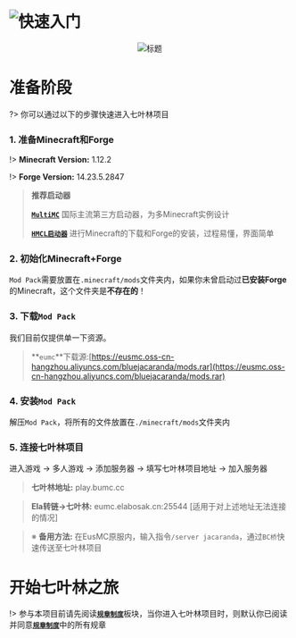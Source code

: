 # ![快速入门](https://i.loli.net/2020/04/04/pKDxlqYT7aGEgcm.png)

<center>

![标题](https://i.loli.net/2020/04/04/frhlAPVyvNdXK1B.png)

</center>

# 准备阶段




?> 你可以通过以下的步骤快速进入七叶林项目

### 1. 准备Minecraft和Forge

!> **Minecraft Version:** 1.12.2

!> **Forge Version:** 14.23.5.2847

> **推荐启动器**
>
> [**`MultiMC`**](https://multimc.org/)  国际主流第三方启动器，为多Minecraft实例设计
>
> [**`HMCL启动器`**](https://www.mcbbs.net/thread-142335-1-1.html)  进行Minecraft的下载和Forge的安装，过程易懂，界面简单

### 2. 初始化Minecraft+Forge

`Mod Pack`需要放置在`.minecraft/mods`文件夹内，如果你未曾启动过**已安装Forge**的Minecraft，这个文件夹是**不存在的**！

### 3. 下载`Mod Pack`

我们目前仅提供单一下资源。

>**`eumc`**下载源:[https://eusmc.oss-cn-hangzhou.aliyuncs.com/bluejacaranda/mods.rar](https://eusmc.oss-cn-hangzhou.aliyuncs.com/bluejacaranda/mods.rar)

<!--我们提供种方法下载`Mod Pack`，我们首先推荐`Github`下载源，如果你对`Github`的访问速度不理想，我们建议你使用`Gitee`下载源，两个下载源会尽量保持同步更新

> **Github**下载源: [https://github.com/EusMC/BJ-ClientSide-Merge/releases](https://github.com/EusMC/BJ-ClientSide-Merge/releases) 

> **Gitee**下载源: [https://gitee.com/EusMC/BJ-ClientSide/releases](https://gitee.com/EusMC/BJ-ClientSide/releases)

在两个下载源内找到**`release`**或者**`发行版`**选项卡，在里面可以根据版本下载最新版以及历史版本的`Mod Pack`-->

### 4. 安装`Mod Pack`

解压`Mod Pack`，将所有的文件放置在`./minecraft/mods`文件夹内

### 5. 连接七叶林项目

进入游戏 -> 多人游戏 -> 添加服务器 -> 填写七叶林项目地址 -> 加入服务器

> **七叶林地址:** play.bumc.cc

> **Ela转链->七叶林:** eumc.elabosak.cn:25544 [适用于对上述地址无法连接的情况]

> ※ **备用方法:** 在EusMC原服内，输入指令`/server jacaranda`，通过`BC桥`快速传送至七叶林项目

# 开始七叶林之旅

!> 参与本项目前请先阅读[**`规章制度`**](post/rules)板块，当你进入七叶林项目时，则默认你已阅读并同意[**`规章制度`**](post/rules)中的所有规章
